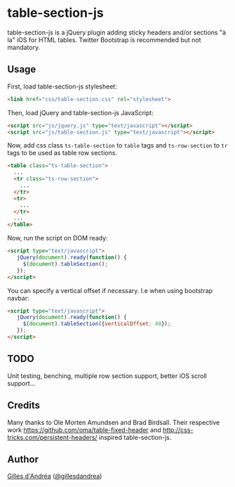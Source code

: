 # table-section-js

table-section-js is a jQuery plugin adding sticky headers and/or sections "à la" iOS for HTML tables.
Twitter Bootstrap is recommended but not mandatory.


## Usage

First, load table-section-js stylesheet:

```html
<link href="css/table-section.css" rel="stylesheet">
```

Then, load jQuery and table-section-js JavaScript:

```html
<script src="js/jquery.js" type="text/javascript"></script>
<script src="js/table-section.js" type="text/javascript"></script>
```

Now, add css class `ts-table-section` to `table` tags and
`ts-row-section` to `tr` tags to be used as table row sections.

```html
<table class="ts-table-section">
  ...
  <tr class="ts-row-section">
    ...
  </tr>
  <tr>
    ...
  </tr>
  ...
</table>
```

Now, run the script on DOM ready:

```html
<script type="text/javascript">
   jQuery(document).ready(function() {
     $(document).tableSection();
   });
</script>
```

You can specify a vertical offset if necessary. I.e when using bootstrap navbar:

```html
<script type="text/javascript">
   jQuery(document).ready(function() {
     $(document).tableSection({verticalOffset: 40});
   });
</script>
```


## TODO

Unit testing, benching, multiple row section support, better iOS scroll support...


## Credits

Many thanks to Ole Morten Amundsen and Brad Birdsall.
Their respective work https://github.com/oma/table-fixed-header and http://css-tricks.com/persistent-headers/ inspired table-section-js.


## Author

[Gilles d'Andréa](http://about.me/gilles.dandrea) ([@gillesdandrea](http://twitter.com/gillesdandrea))
